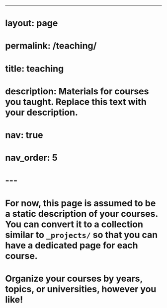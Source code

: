 ---
# layout: page
# permalink: /teaching/
# title: teaching
# description: Materials for courses you taught. Replace this text with your description.
# nav: true
# nav_order: 5
# ---

# For now, this page is assumed to be a static description of your courses. You can convert it to a collection similar to `_projects/` so that you can have a dedicated page for each course.

# Organize your courses by years, topics, or universities, however you like!
